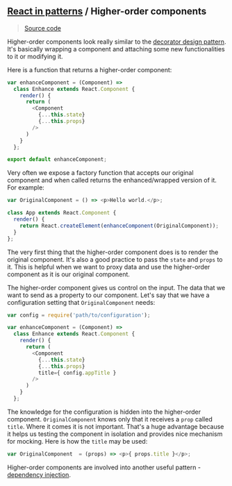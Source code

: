 ## [React in patterns](../../README.md) / Higher-order components

> [Source code](https://github.com/krasimir/react-in-patterns/tree/master/patterns/higher-order-components/src)

Higher-order components look really similar to the [decorator design pattern](http://robdodson.me/javascript-design-patterns-decorator/). It's basically wrapping a component and attaching some new functionalities to it or modifying it.

Here is a function that returns a higher-order component:

```js
var enhanceComponent = (Component) =>
  class Enhance extends React.Component {
    render() {
      return (
        <Component
          {...this.state}
          {...this.props}
        />
      )
    }
  };

export default enhanceComponent;
```

Very often we expose a factory function that accepts our original component and when called returns the enhanced/wrapped version of it. For example:

```js
var OriginalComponent = () => <p>Hello world.</p>;

class App extends React.Component {
  render() {
    return React.createElement(enhanceComponent(OriginalComponent));
  }
};
```

The very first thing that the higher-order component does is to render the original component. It's also a good practice to pass the `state` and `props` to it. This is helpful when we want to proxy data and use the higher-order component as it is our original component.

The higher-order component gives us control on the input. The data that we want to send as a property to our component. Let's say that we have a configuration setting that `OriginalComponent` needs:

```js
var config = require('path/to/configuration');

var enhanceComponent = (Component) =>
  class Enhance extends React.Component {
    render() {
      return (
        <Component
          {...this.state}
          {...this.props}
          title={ config.appTitle }
        />
      )
    }
  };
```

The knowledge for the configuration is hidden into the higher-order component. `OriginalComponent` knows only that it receives a `prop` called `title`. Where it comes it is not important. That's a huge advantage because it helps us testing the component in isolation and provides nice mechanism for mocking. Here is how the `title` may be used:

```js
var OriginalComponent  = (props) => <p>{ props.title }</p>;
```

Higher-order components are involved into another useful pattern - [dependency injection](https://github.com/krasimir/react-in-patterns/tree/master/patterns/dependency-injection).
